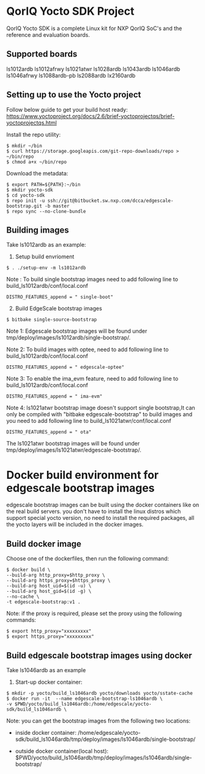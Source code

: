 # QorIQ Yocto SDK Project
QorIQ Yocto SDK is a complete Linux kit for NXP QorIQ SoC's and 
the reference and evaluation boards.

## Supported boards
ls1012ardb
ls1012afrwy
ls1021atwr
ls1028ardb
ls1043ardb
ls1046ardb
ls1046afrwy
ls1088ardb-pb
ls2088ardb
lx2160ardb
 

## Setting up to use the Yocto project
Follow below guide to get your build host ready:
https://www.yoctoproject.org/docs/2.6/brief-yoctoprojectqs/brief-yoctoprojectqs.html

Install the repo utility:
```
$ mkdir ~/bin
$ curl https://storage.googleapis.com/git-repo-downloads/repo > ~/bin/repo
$ chmod a+x ~/bin/repo
```

Download the metadata:
```
$ export PATH=${PATH}:~/bin
$ mkdir yocto-sdk
$ cd yocto-sdk
$ repo init -u ssh://git@bitbucket.sw.nxp.com/dcca/edgescale-bootstrap.git -b master
$ repo sync --no-clone-bundle
```

## Building images
Take ls1012ardb as an example:

1. Setup build envrioment
```
$ . ./setup-env -m ls1012ardb
```

Note : To build single bootstrap images need to add following line to build_ls1012ardb/conf/local.conf
```
DISTRO_FEATURES_append = " single-boot"
```

2. Build EdgeScale bootstrap images
```
$ bitbake single-source-bootstrap
```

Note 1: Edgescale bootstrap images will be found under tmp/deploy/images/ls1012ardb/single-bootstrap/.

Note 2: To build images with optee, need to add following line to build_ls1012ardb/conf/local.conf
```
DISTRO_FEATURES_append = " edgescale-optee"
```
Note 3: To enable the ima_evm feature, need to add following line to build_ls1012ardb/conf/local.conf
```
DISTRO_FEATURES_append = " ima-evm"
```
Note 4: ls1021atwr bootstrap image doesn't support single bootstrap,It can only be compiled with "bitbake edgescale-bootstrap" to build images
and you need to add following line to build_ls1021atwr/conf/local.conf
```
DISTRO_FEATURES_append = " ota"
```
The ls1021atwr bootstrap images will be found under tmp/deploy/images/ls1021atwr/edgescale-bootstrap/.

# Docker build environment for edgescale bootstrap images

edgescale bootstrap images can be built using the docker containers like on
the real build servers. you don't have to install the linux distros which
support special yocto version, no need to install the required packages,
all the yocto layers will be included in the docker images.

## Build docker image

Choose one of the dockerfiles, then run the following command:
```
$ docker build \
--build-arg http_proxy=$http_proxy \
--build-arg https_proxy=$https_proxy \
--build-arg host_uid=$(id -u) \
--build-arg host_gid=$(id -g) \
--no-cache \
-t edgescale-bootstrap:v1 .
```
Note:
if the proxy is required, please set the proxy using the following commands:
```
$ export http_proxy="xxxxxxxxx"
$ export https_proxy="xxxxxxxxx"
```

## Build edgescale bootstrap images using docker

Take ls1046ardb as an example
1. Start-up docker container:
```
$ mkdir -p yocto/build_ls1046ardb yocto/downloads yocto/sstate-cache
$ docker run -it  --name edgescale-bootstrap-ls1046ardb \
-v $PWD/yocto/build_ls1046ardb:/home/edgescale/yocto-sdk/build_ls1046ardb \
```

Note:
you can get the bootstrap images from the following two locations:
+ inside docker container:
/home/edgescale/yocto-sdk/build_ls1046ardb/tmp/deploy/images/ls1046ardb/single-bootstrap/

+ outside docker container(local host):
$PWD/yocto/build_ls1046ardb/tmp/deploy/images/ls1046ardb/single-bootstrap/


